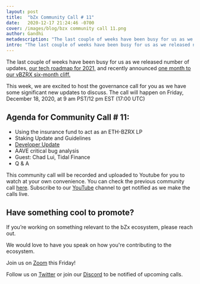 ```yaml
---
layout: post
title:  "bZx Community Call # 11"
date:   2020-12-17 21:24:46 -0700
cover: /images/blog/bzx community call 11.png
author: Gandhi
metadescription: "The last couple of weeks have been busy for us as we released number of updates, our roadmap, and recently announced one month to our vBZRX six-month cliff"
intro: "The last couple of weeks have been busy for us as we released number of updates, our roadmap, and recently announced one month to our vBZRX six-month cliff"
---
```


The last couple of weeks have been busy for us as we released number of updates, [our tech roadmap for 2021,](https://bzx.network/blog/roadmap-2021) and recently announced [one month to our vBZRX six-month cliff.](https://bzx.network/blog/an-update-on-vbzrx-holdings)

This week, we are excited to host the governance call for you as we have some significant new updates to discuss. The call will happen on Friday, December 18, 2020, at 9 am PST/12 pm EST (17:00 UTC)

## Agenda for Community Call # 11:

- Using the insurance fund to act as an ETH-BZRX LP
- Staking Update and Guidelines
- [Developer Update](https://bzx.network/blog/dev-update-4)
- AAVE critical bug analysis
- Guest: Chad Lui, Tidal Finance
- Q & A


This community call will be recorded and uploaded to Youtube for you to watch at your own convenience. You can check the previous community call [here](https://youtu.be/ugfKn5Bu9IU). Subscribe to our [YouTube](https://www.youtube.com/channel/UCc9PZUDy2IMs5j0DcOq3egQ) channel to get notified as we make the calls live.



## Have something cool to promote?

If you’re working on something relevant to the bZx ecosystem, please reach out.

We would love to have you speak on how you're contributing to the ecosystem.

Join us on [Zoom](https://zoom.us/j/97332777369) this Friday!

Follow us on [Twitter](https://twitter.com/bzxHQ) or join our [Discord](https://bzx.network/discord) to be notified of upcoming calls.

